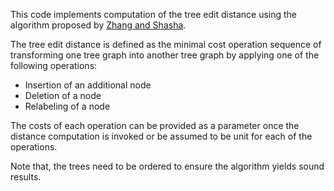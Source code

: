 This code implements computation of the tree edit distance using the algorithm proposed by [Zhang and Shasha][1].
 
The tree edit distance is defined as the minimal cost operation sequence of transforming one tree graph into another tree graph by applying one of the following operations: 
- Insertion of an additional node
- Deletion of a node
- Relabeling of a node

The costs of each operation can be provided as a parameter once the distance computation is invoked or be assumed to be unit for each of the operations.

Note that, the trees need to be ordered to ensure the algorithm yields sound results. 

[1]: https://doi.org/10.1137/0218082